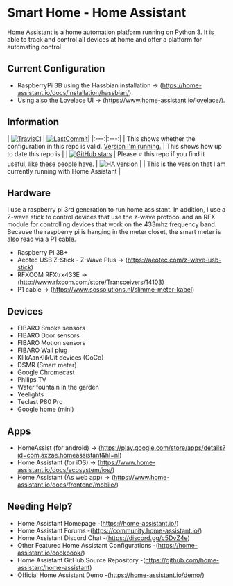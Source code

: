 # Smart Home - Home Assistant

Home Assistant is a home automation platform running on Python 3. It is
able to track and control all devices at home and offer a platform for
automating control.

## Current Configuration

-   RaspberryPi 3B using the Hassbian installation -\>
    (<https://home-assistant.io/docs/installation/hassbian/>).
-   Using also the Lovelace UI -\>
    (<https://www.home-assistant.io/lovelace/>).

## Information

|
[![TravisCI](<https://travis-ci.org/klaasnicolaas/Smarthome-homeassistant-config.svg?branch=master>)](<https://travis-ci.org/klaasnicolaas/Smarthome-homeassistant-config>)
|
[![LastCommit](<https://img.shields.io/github/last-commit/klaasnicolaas/Smarthome-homeassistant-config.svg?color=blue&style=plasticr>)](<https://github.com/klaasnicolaas/Smarthome-homeassistant-config/commits/master>)|
|:---:|:---:| | This shows whether the configuration in this repo is
valid. [Version I'm running.](.HA\_VERSION) | This shows how up to date
this repo is | | [![GitHub
stars](<https://img.shields.io/github/stars/klaasnicolaas/Smarthome-homeassistant-config.svg>)](<https://github.com/klaasnicolaas/Smarthome-homeassistant-config/stargazers>)
| Please :star: this repo if you find it useful, like these people have.
| [![HA
version](<https://img.shields.io/badge/Home%20Assistant-0.79.2-blue.svg>)](<https://home-assistant.io>)
| | This is the version that I am currently running with Home Assistant
|

## Hardware

I use a raspberry pi 3rd generation to run home assistant. In addition,
I use a Z-wave stick to control devices that use the z-wave protocol and
an RFX module for controlling devices that work on the 433mhz frequency
band. Because the raspberry pi is hanging in the meter closet, the smart
meter is also read via a P1 cable.

-   Raspberry PI 3B+
-   Aeotec USB Z-Stick - Z-Wave Plus -\>
    (<https://aeotec.com/z-wave-usb-stick>)
-   RFXCOM RFXtrx433E -\>
    (<http://www.rfxcom.com/store/Transceivers/14103>)
-   P1 cable -\> (<https://www.sossolutions.nl/slimme-meter-kabel>)

## Devices

-   FIBARO Smoke sensors
-   FIBARO Door sensors
-   FIBARO Motion sensors
-   FIBARO Wall plug
-   KlikAanKlikUit devices (CoCo)
-   DSMR (Smart meter)
-   Google Chromecast
-   Philips TV
-   Water fountain in the garden
-   Yeelights
-   Teclast P80 Pro
-   Google home (mini)

## Apps

-   HomeAssist (for android) -\>
    (<https://play.google.com/store/apps/details?id=com.axzae.homeassistant&hl=nl>)
-   Home Assistant (for iOS) -\>
    (<https://www.home-assistant.io/docs/ecosystem/ios/>)
-   Home Assistant (As web app) -\>
    (<https://www.home-assistant.io/docs/frontend/mobile/>)

## Needing Help? 

-   Home Assistant Homepage -(<https://home-assistant.io/>)
-   Home Assistant Forums -(<https://community.home-assistant.io/>)
-   Home Assistant Discord Chat -(<https://discord.gg/c5DvZ4e>)
-   Other Featured Home Assistant Configurations
    -(<https://home-assistant.io/cookbook/>)
-   Home Assistant GitHub Source Repository
    -(<https://github.com/home-assistant/home-assistant>)
-   Official Home Assistant Demo -(<https://home-assistant.io/demo/>)

